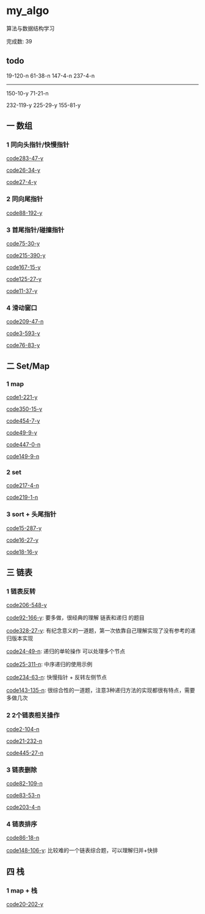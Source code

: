 # my_algo
算法与数据结构学习

完成数: 39 <br/>

## todo

19-120-n
61-38-n
147-4-n
237-4-n

------------
150-10-y
71-21-n

232-119-y
225-29-y
155-81-y




## 一 数组

### 1 同向头指针/快慢指针
[code283-47-y](https://github.com/gmYuan/my_algo/blob/main/03-code/01-%E6%95%B0%E7%BB%84/code283.md)

[code26-34-y](https://github.com/gmYuan/my_algo/blob/main/03-code/01-%E6%95%B0%E7%BB%84/code26.md)

[code27-4-y](https://github.com/gmYuan/my_algo/blob/main/03-code/01-%E6%95%B0%E7%BB%84/code27.md)


### 2 同向尾指针
[code88-192-y](https://github.com/gmYuan/my_algo/blob/main/03-code/01-%E6%95%B0%E7%BB%84/code%2088.md)


### 3 首尾指针/碰撞指针
[code75-30-y](https://github.com/gmYuan/my_algo/blob/main/03-code/01-%E6%95%B0%E7%BB%84/code75.md)

[code215-390-y](https://github.com/gmYuan/my_algo/blob/main/03-code/01-%E6%95%B0%E7%BB%84/code215.md)

[code167-15-y](https://github.com/gmYuan/my_algo/blob/main/03-code/01-%E6%95%B0%E7%BB%84/code167.md)

[code125-27-y](https://github.com/gmYuan/my_algo/blob/main/03-code/01-%E6%95%B0%E7%BB%84/code125.md)

[code11-37-y](https://github.com/gmYuan/my_algo/blob/main/03-code/01-%E6%95%B0%E7%BB%84/code11.md)


### 4 滑动窗口
[code209-47-n](https://github.com/gmYuan/my_algo/blob/main/03-code/01-%E6%95%B0%E7%BB%84/code209.md)

[code3-593-y](https://github.com/gmYuan/my_algo/blob/main/03-code/01-%E6%95%B0%E7%BB%84/code3.md)

[code76-83-y](https://github.com/gmYuan/my_algo/blob/main/03-code/01-%E6%95%B0%E7%BB%84/code76.md)


## 二 Set/Map

### 1 map
[code1-221-y](https://github.com/gmYuan/my_algo/blob/main/03-code/02-set%3Amap/code1.md)

[code350-15-y](https://github.com/gmYuan/my_algo/blob/main/03-code/02-set%3Amap/code350.md)

[code454-7-y](https://github.com/gmYuan/my_algo/blob/main/03-code/02-set%3Amap/code454.md)

[code49-9-y](https://github.com/gmYuan/my_algo/blob/main/03-code/02-set%3Amap/code49.md)

[code447-0-n](https://github.com/gmYuan/my_algo/blob/main/03-code/02-set%3Amap/code447.md)

[code149-9-n](https://github.com/gmYuan/my_algo/blob/main/03-code/02-set%3Amap/code149.md)

### 2 set

[code217-4-n](https://github.com/gmYuan/my_algo/blob/main/03-code/02-set%3Amap/code217.md)

[code219-1-n](https://github.com/gmYuan/my_algo/blob/main/03-code/02-set%3Amap/code219.md)


### 3 sort + 头尾指针
[code15-287-y](https://github.com/gmYuan/my_algo/blob/main/03-code/02-set%3Amap/code15.md)

[code16-27-y](https://github.com/gmYuan/my_algo/blob/main/03-code/02-set%3Amap/code16.md)

[code18-16-y](https://github.com/gmYuan/my_algo/blob/main/03-code/02-set%3Amap/code18.md)


## 三 链表

### 1 链表反转
[code206-548-y](https://github.com/gmYuan/my_algo/blob/main/03-code/03-%E9%93%BE%E8%A1%A8/code206.md)

[code92-166-y](https://github.com/gmYuan/my_algo/blob/main/03-code/03-%E9%93%BE%E8%A1%A8/code92.md): 要多做，很经典的理解 链表和递归 的题目

[code328-27-y](https://github.com/gmYuan/my_algo/blob/main/03-code/03-%E9%93%BE%E8%A1%A8/code328.md): 有纪念意义的一道题，第一次依靠自己理解实现了没有参考的递归版本实现

[code24-49-n](https://github.com/gmYuan/my_algo/blob/main/03-code/03-%E9%93%BE%E8%A1%A8/code24.md): 递归的单轮操作 可以处理多个节点

[code25-311-n](https://github.com/gmYuan/my_algo/blob/main/03-code/03-%E9%93%BE%E8%A1%A8/code25.md): 中序递归的使用示例

[code234-63-n](https://github.com/gmYuan/my_algo/blob/main/03-code/03-%E9%93%BE%E8%A1%A8/code234.md): 快慢指针 + 反转左侧节点

[code143-135-n](https://github.com/gmYuan/my_algo/blob/main/03-code/03-%E9%93%BE%E8%A1%A8/code143.md): 很综合性的一道题，注意3种递归方法的实现都很有特点，需要多做几次






### 2 2个链表相关操作

[code2-104-n](https://github.com/gmYuan/my_algo/blob/main/03-code/03-%E9%93%BE%E8%A1%A8/code2.md)

[code21-232-n](https://github.com/gmYuan/my_algo/blob/main/03-code/03-%E9%93%BE%E8%A1%A8/code21.md)

[code445-27-n](https://github.com/gmYuan/my_algo/blob/main/03-code/03-%E9%93%BE%E8%A1%A8/code445.md)


### 3 链表删除

[code82-109-n](https://github.com/gmYuan/my_algo/blob/main/03-code/03-%E9%93%BE%E8%A1%A8/code82.md)

[code83-53-n](https://github.com/gmYuan/my_algo/blob/main/03-code/03-%E9%93%BE%E8%A1%A8/code83.md)

[code203-4-n](https://github.com/gmYuan/my_algo/blob/main/03-code/03-%E9%93%BE%E8%A1%A8/code203.md)


### 4 链表排序

[code86-18-n](https://github.com/gmYuan/my_algo/blob/main/03-code/03-%E9%93%BE%E8%A1%A8/code86.md)

[code148-106-y](https://github.com/gmYuan/my_algo/blob/main/03-code/03-%E9%93%BE%E8%A1%A8/code148.md): 比较难的一个链表综合题，可以理解归并+快排





## 四 栈

### 1 map + 栈
[code20-202-y](https://github.com/gmYuan/my_algo/blob/main/03-code/04-%E6%A0%88/code20.md)

